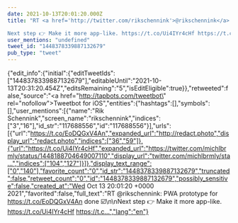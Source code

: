 ```yaml
---
date: 2021-10-13T20:01:20.000Z
title: "RT <a href='http://twitter.com/rikschennink'>@rikschennink</a>: PWA prototype for https://t.co/EoDQGxV4An done ☑️

Next step 👉 Make it more app-like. https://t.co/Ui4IYr4cHf https://t.c…″"
user_mentions: "undefined"
tweet_id: "1448378339887132679"
pub_type: "tweet"
---
```

{"edit_info":{"initial":{"editTweetIds":["1448378339887132679"],"editableUntil":"2021-10-13T20:31:20.454Z","editsRemaining":"5","isEditEligible":true}},"retweeted":false,"source":"<a href=\"http://tapbots.com/tweetbot\" rel=\"nofollow\">Tweetbot for iΟS</a>","entities":{"hashtags":[],"symbols":[],"user_mentions":[{"name":"Rik Schennink","screen_name":"rikschennink","indices":["3","16"],"id_str":"117688556","id":"117688556"}],"urls":[{"url":"https://t.co/EoDQGxV4An","expanded_url":"http://redact.photo","display_url":"redact.photo","indices":["36","59"]},{"url":"https://t.co/Ui4IYr4cHf","expanded_url":"https://twitter.com/michlbrmly/status/1448188704649007110","display_url":"twitter.com/michlbrmly/sta…","indices":["104","127"]}]},"display_text_range":["0","140"],"favorite_count":"0","id_str":"1448378339887132679","truncated":false,"retweet_count":"0","id":"1448378339887132679","possibly_sensitive":false,"created_at":"Wed Oct 13 20:01:20 +0000 2021","favorited":false,"full_text":"RT @rikschennink: PWA prototype for https://t.co/EoDQGxV4An done ☑️\n\nNext step 👉 Make it more app-like. https://t.co/Ui4IYr4cHf https://t.c…","lang":"en"}
